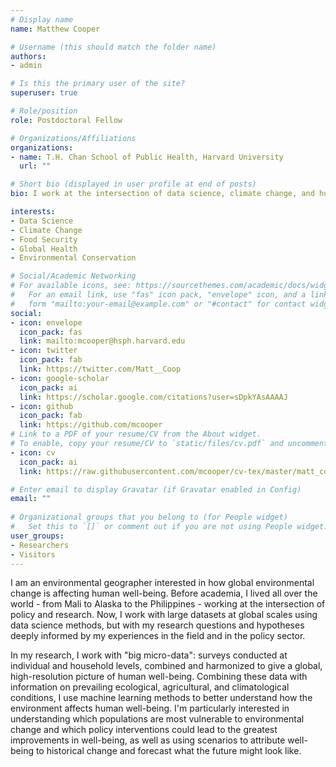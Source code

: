 ```yaml
---
# Display name
name: Matthew Cooper

# Username (this should match the folder name)
authors:
- admin

# Is this the primary user of the site?
superuser: true

# Role/position
role: Postdoctoral Fellow

# Organizations/Affiliations
organizations:
- name: T.H. Chan School of Public Health, Harvard University
  url: ""

# Short bio (displayed in user profile at end of posts)
bio: I work at the intersection of data science, climate change, and human well-being.

interests:
- Data Science
- Climate Change
- Food Security
- Global Health
- Environmental Conservation

# Social/Academic Networking
# For available icons, see: https://sourcethemes.com/academic/docs/widgets/#icons
#   For an email link, use "fas" icon pack, "envelope" icon, and a link in the
#   form "mailto:your-email@example.com" or "#contact" for contact widget.
social:
- icon: envelope
  icon_pack: fas
  link: mailto:mcooper@hsph.harvard.edu
- icon: twitter
  icon_pack: fab
  link: https://twitter.com/Matt__Coop
- icon: google-scholar
  icon_pack: ai
  link: https://scholar.google.com/citations?user=sDpkYAsAAAAJ
- icon: github
  icon_pack: fab
  link: https://github.com/mcooper
# Link to a PDF of your resume/CV from the About widget.
# To enable, copy your resume/CV to `static/files/cv.pdf` and uncomment the lines below.  
- icon: cv
  icon_pack: ai
  link: https://raw.githubusercontent.com/mcooper/cv-tex/master/matt_cooper_cv.pdf

# Enter email to display Gravatar (if Gravatar enabled in Config)
email: ""
  
# Organizational groups that you belong to (for People widget)
#   Set this to `[]` or comment out if you are not using People widget.  
user_groups:
- Researchers
- Visitors
---
```


I am an environmental geographer interested in how global environmental change is affecting human well-being. Before academia, I lived all over the world - from Mali to Alaska to the Philippines - working at the intersection of policy and research. Now, I work with large datasets at global scales using data science methods, but with my research questions and hypotheses deeply informed by my experiences in the field and in the policy sector.

In my research, I work with "big micro-data": surveys conducted at individual and household levels, combined and harmonized to give a global, high-resolution picture of human well-being.  Combining these data with information on prevailing ecological, agricultural, and climatological conditions, I use machine learning methods to better understand how the environment affects human well-being.  I'm particularly interested in understanding which populations are most vulnerable to environmental change and which policy interventions could lead to the greatest improvements in well-being, as well as using scenarios to attribute well-being to historical change and forecast what the future might look like.
